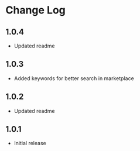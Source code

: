 # Change Log

## 1.0.4

- Updated readme

## 1.0.3

- Added keywords for better search in marketplace

## 1.0.2

- Updated readme

## 1.0.1

- Initial release
